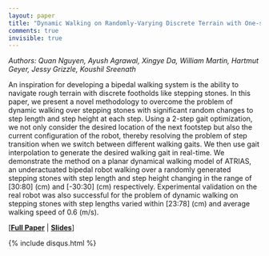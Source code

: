 ```yaml
---
layout: paper
title: "Dynamic Walking on Randomly-Varying Discrete Terrain with One-step Preview"
comments: true
invisible: true
---
```


<p class="text-left"><i>Authors: Quan Nguyen, Ayush Agrawal, Xingye Da, William Martin, Hartmut Geyer, Jessy Grizzle, Koushil Sreenath</i></p>

An inspiration for developing a bipedal walking system is the ability to navigate rough terrain with discrete footholds like stepping stones. In this paper, we present a novel methodology to overcome the problem of dynamic walking over stepping stones with significant random changes to step length and step height at each step. Using a 2-step gait optimization, we not only consider the desired location of the next footstep but also the current configuration of the robot, thereby resolving the problem of step transition when we switch between different walking gaits. We then use gait interpolation to generate the desired walking gait in real-time. We demonstrate the method on a planar dynamical walking model of ATRIAS, an underactuated bipedal robot walking over a randomly generated stepping stones with step length and step height changing in the range of [30:80] (cm) and [-30:30] (cm) respectively. Experimental validation on the real robot was also successful for the problem of dynamic walking on stepping stones with step lengths varied within [23:78] (cm) and average walking speed of 0.6 (m/s).

[<b><a href="/static/papers/23.pdf">Full Paper</a></b> | <b><a href="/static/slides/23.mp4">Slides</a></b>]

{% include disqus.html %}